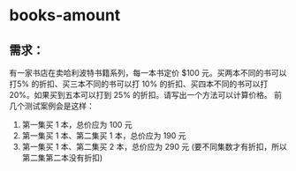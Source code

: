 # books-amount

## 需求：
有一家书店在卖哈利波特书籍系列，每一本书定价 $100 元。买两本不同的书可以打5% 的折扣、买三本不同的书可以打 10% 的折扣、买四本不同的书可以打 20%。如果买到五本可以打到 25% 的折扣。请写出一个方法可以计算价格。
前几个测试案例会是这样：
1. 第一集买 1 本，总价应为 100 元
2. 第一集买 1 本、第二集买 1 本，总价应为 190 元
3. 第一集买 1 本、第二集买 2 本，总价应为 290 元 (要不同集数才有折扣，所以第二集第二本没有折扣)

